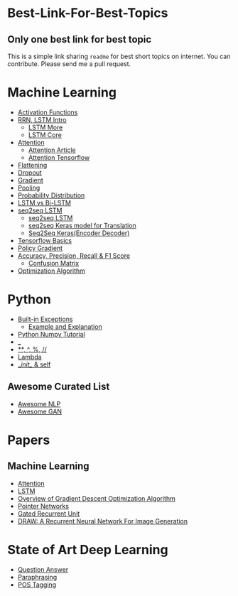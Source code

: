 # Best-Link-For-Best-Topics
## Only one best link for best topic
This is a simple link sharing `readme` for best short topics on internet. 
You can contribute. Please send me a pull request. 



# Machine Learning
- [Activation Functions](https://www.youtube.com/watch?v=9vB5nzrL4hY)
- [RRN, LSTM Intro](http://colah.github.io/posts/2015-08-Understanding-LSTMs/)
  - [LSTM More](https://towardsdatascience.com/understanding-lstm-and-its-quick-implementation-in-keras-for-sentiment-analysis-af410fd85b47)
  - [LSTM Core](https://hackernoon.com/understanding-architecture-of-lstm-cell-from-scratch-with-code-8da40f0b71f4)
- [Attention](https://www.youtube.com/watch?v=W2rWgXJBZhU&pbjreload=10)
  - [Attention Article](https://medium.com/syncedreview/a-brief-overview-of-attention-mechanism-13c578ba9129)
  - [Attention Tensorflow](http://akosiorek.github.io/ml/2017/10/14/visual-attention.html)
- [Flattening](https://www.superdatascience.com/convolutional-neural-networks-cnn-step-3-flattening/)
- [Dropout](https://medium.com/@amarbudhiraja/https-medium-com-amarbudhiraja-learning-less-to-learn-better-dropout-in-deep-machine-learning-74334da4bfc5)
- [Gradient](https://youtu.be/tIpKfDc295M)
- [Pooling](http://deeplearning.stanford.edu/tutorial/supervised/Pooling/)
- [Probability Distribution](https://youtu.be/cqK3uRoPtk0?t=1)
- [LSTM vs Bi-LSTM](https://stackoverflow.com/questions/43035827/whats-the-difference-between-a-bidirectional-lstm-and-an-lstm)
- [seq2seq LSTM](https://towardsdatascience.com/seq2seq-model-in-tensorflow-ec0c557e560f)
  - [seq2seq LSTM](https://www.analyticsvidhya.com/blog/2018/03/essentials-of-deep-learning-sequence-to-sequence-modelling-with-attention-part-i/)
  - [seq2seq Keras model for Translation](https://nextjournal.com/gkoehler/machine-translation-seq2seq-cpu)
  - [Seq2Seq Keras(Encoder Decoder)](https://towardsdatascience.com/nlp-sequence-to-sequence-networks-part-2-seq2seq-model-encoderdecoder-model-6c22e29fd7e1)
- [Tensorflow Basics](https://www.easy-tensorflow.com/tf-tutorials/basics)
- [Policy Gradient](https://medium.freecodecamp.org/an-introduction-to-policy-gradients-with-cartpole-and-doom-495b5ef2207f)
- [Accuracy, Precision, Recall & F1 Score](https://blog.exsilio.com/all/accuracy-precision-recall-f1-score-interpretation-of-performance-measures/)
  - [Confusion Matrix](https://towardsdatascience.com/understanding-confusion-matrix-a9ad42dcfd62)
- [Optimization Algorithm](https://towardsdatascience.com/types-of-optimization-algorithms-used-in-neural-networks-and-ways-to-optimize-gradient-95ae5d39529f)
# Python
- [Built-in Exceptions](https://docs.python.org/3/library/exceptions.html#concrete-exceptions)
  - [Example and Explanation](https://realpython.com/python-exceptions/)
- [Python Numpy Tutorial](http://cs231n.github.io/python-numpy-tutorial/)
- [ _ ](https://hackernoon.com/understanding-the-underscore-of-python-309d1a029edc)
- [ **, ^, %, // ](https://stackoverflow.com/questions/15193927/what-do-these-operators-mean)
- [Lambda](https://www.w3schools.com/python/python_lambda.asp)
- [\__init\__ & self](https://micropyramid.com/blog/understand-self-and-__init__-method-in-python-class/)
## Awesome Curated List
- [Awesome NLP](https://github.com/keon/awesome-nlp)
- [Awesome GAN](https://github.com/nashory/gans-awesome-applications)

# Papers
## Machine Learning
  - [Attention](https://nlp.stanford.edu/pubs/emnlp15_attn.pdf)
  - [LSTM](https://www.bioinf.jku.at/publications/older/2604.pdf)
  - [Overview of Gradient Descent Optimization Algorithm](https://arxiv.org/pdf/1609.04747.pdf)
  - [Pointer Networks](https://arxiv.org/pdf/1506.03134.pdf)
  - [Gated Recurrent Unit](https://arxiv.org/pdf/1412.3555.pdf)
  - [DRAW: A Recurrent Neural Network For Image Generation](https://arxiv.org/pdf/1502.04623.pdf)
  
  
# State of Art Deep Learning
  - [Question Answer](https://aclweb.org/aclwiki/Question_Answering_(State_of_the_art))
  - [Paraphrasing](https://aclweb.org/aclwiki/Paraphrase_Identification_(State_of_the_art))
  - [POS Tagging](https://aclweb.org/aclwiki/POS_Tagging_(State_of_the_art))
  


